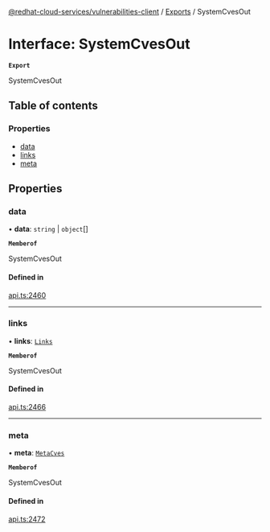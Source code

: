 [@redhat-cloud-services/vulnerabilities-client](../README.md) / [Exports](../modules.md) / SystemCvesOut

# Interface: SystemCvesOut

**`Export`**

SystemCvesOut

## Table of contents

### Properties

- [data](SystemCvesOut.md#data)
- [links](SystemCvesOut.md#links)
- [meta](SystemCvesOut.md#meta)

## Properties

### data

• **data**: `string` \| `object`[]

**`Memberof`**

SystemCvesOut

#### Defined in

[api.ts:2460](https://github.com/RedHatInsights/javascript-clients/blob/main/packages/vulnerabilities/api.ts#L2460)

___

### links

• **links**: [`Links`](Links.md)

**`Memberof`**

SystemCvesOut

#### Defined in

[api.ts:2466](https://github.com/RedHatInsights/javascript-clients/blob/main/packages/vulnerabilities/api.ts#L2466)

___

### meta

• **meta**: [`MetaCves`](MetaCves.md)

**`Memberof`**

SystemCvesOut

#### Defined in

[api.ts:2472](https://github.com/RedHatInsights/javascript-clients/blob/main/packages/vulnerabilities/api.ts#L2472)
